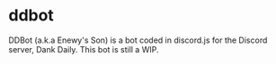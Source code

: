 # ddbot

DDBot (a.k.a Enewy's Son) is a bot coded in discord.js for the Discord server, Dank Daily.
This bot is still a WIP.
